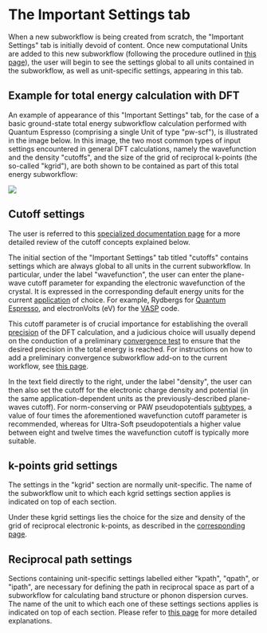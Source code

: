 # The Important Settings tab

When a new subworkflow is being created from scratch, the "Important Settings" tab is initially devoid of content. Once new computational Units are added to this new subworkflow (following the procedure outlined in [this page](units-flowchart.md)), the user will begin to see the settings global to all units contained in the subworkflow, as well as unit-specific settings, appearing in this tab. 

## Example for total energy calculation with DFT

An example of appearance of this "Important Settings" tab, for the case of a basic ground-state total energy subworkflow calculation performed with Quantum Espresso (comprising a single Unit of type "pw-scf"), is illustrated in the image below. In this image, the two most common types of input settings encountered in general DFT calculations, namely the wavefunction and the density "cutoffs", and the size of the grid of reciprocal k-points (the so-called "kgrid"), are both shown to be contained as part of this total energy subworkflow:

<img src="/images/workflow-designer/important-settings-tab.png"/>

## Cutoff settings

The user is referred to this [specialized documentation page](../../methods/pseudopotential/parameters.md) for a more detailed review of the cutoff concepts explained below. 

The initial section of the "Important Settings" tab titled "cutoffs" contains settings which are always global to all units in the current subworkflow. In particular, under the label "wavefunction", the user can enter the plane-wave cutoff parameter for expanding the electronic wavefunction of the crystal. It is expressed in the corresponding default energy units for the current [application](../../software/applications.md) of choice. For example, Rydbergs for [Quantum Espresso](../../software/modeling/quantum-espresso.md), and electronVolts (eV) for the [VASP](../../software/modeling/vasp.md) code.

This cutoff parameter is of crucial importance for establishing the overall [precision](../../methods/precision.md) of the DFT calculation, and a judicious choice will usually depend on the conduction of a preliminary [convergence test](../../workflows/addons/convergence-algorithms.md) to ensure that the desired precision in the total energy is reached. For instructions on how to add a preliminary convergence subworkflow add-on to the current workflow, see [this page](actions-menu.md). 

In the text field directly to the right, under the label "density", the user can then also set the cutoff for the electronic charge density and potential (in the same application-dependent units as the previously-described plane-waves cutoff). For norm-conserving or PAW pseudopotentials [subtypes](../../methods/pseudopotential/parameters.md#pseudopotential), a value of four times the aforementioned wavefunction cutoff parameter is recommended, whereas for Ultra-Soft pseudopotentials a higher value between eight and twelve times the wavefunction cutoff is typically more suitable.

## k-points grid settings

The settings in the "kgrid" section are normally unit-specific. The name of the subworkflow unit to which each kgrid settings section applies is indicated on top of each section. 

Under these kgrid settings lies the choice for the size and density of the grid of reciprocal electronic k-points, as described in the [corresponding page](../../models/auxiliary-concepts/reciprocal-space/sampling.md).

## Reciprocal path settings

Sections containing unit-specific settings labelled either "kpath", "qpath", or "ipath", are necessary for defining the path in reciprocal space as part of a subworkflow for calculating band structure or phonon dispersion curves. The name of the unit to which each one of these settings sections applies is indicated on top of each section. Please refer to [this page](../../models/auxiliary-concepts/reciprocal-space/paths.md) for more detailed explanations.
